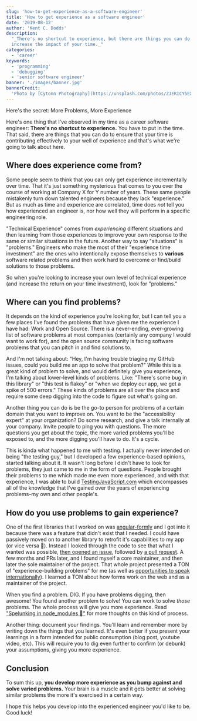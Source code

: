```yaml
---
slug: 'how-to-get-experience-as-a-software-engineer'
title: 'How to get experience as a software engineer'
date: '2019-08-12'
author: 'Kent C. Dodds'
description:
  "_There's no shortcut to experience, but there are things you can do to
  increase the impact of your time._"
categories:
  - 'career'
keywords:
  - 'programming'
  - 'debugging'
  - 'senior software engineer'
banner: './images/banner.jpg'
bannerCredit:
  'Photo by [Cytonn Photography](https://unsplash.com/photos/ZJEKICY5EXY)'
---
```


Here's the secret: More Problems, More Experience

Here's one thing that I've observed in my time as a career software engineer:
**There's no shortcut to experience.** You have to put in the time. That said,
there are things that you can do to ensure that your time is contributing
effectively to your well of experience and that's what we're going to talk about
here.

## Where does experience come from?

Some people seem to think that you can only get experience incrementally over
time. That it's just something mysterious that comes to you over the course of
working at Company X for Y number of years. These same people mistakenly turn
down talented engineers because they lack "experience." But as much as time and
experience are correlated, time does _not_ tell you how experienced an engineer
is, nor how well they will perform in a specific engineering role.

"Technical Experience" comes from _experiencing_ different situations and then
learning from those experiences to improve your own response to the same or
similar situations in the future. Another way to say "situations" is "problems."
Engineers who make the most of their "experience time investment" are the ones
who intentionally expose themselves to **various** software related problems and
then work hard to overcome or find/build solutions to those problems.

So when you're looking to increase your own level of technical experience (and
increase the return on your time investment), look for "problems."

## Where can you find problems?

It depends on the kind of experience you're looking for, but I can tell you a
few places I've found the problems that have given me the experience I have had:
Work and Open Source. There is a never-ending, ever-growing list of software
problems at most companies (certainly any company I would want to work for), and
the open source community is facing software problems that you can pitch in and
find solutions to.

And I'm not talking about: "Hey, I'm having trouble triaging my GitHub issues,
could you build me an app to solve that problem?" While this is a great kind of
problem to solve, and would definitely give you experience, I'm talking about
lower-level kinds of problems. Like: "There's some bug in this library" or "this
test is flakey" or "when we deploy our app, we get a spike of 500 errors." These
kinds of problems are all over the place and require some deep digging into the
code to figure out what's going on.

Another thing you can do is be the go-to person for problems of a certain domain
that you want to improve on. You want to be the "accessibility expert" at your
organization? Do some research, and give a talk internally at your company.
Invite people to ping you with questions. The more questions you get about the
topic, the more varied problems you'll be exposed to, and the more digging
you'll have to do. It's a cycle.

This is kinda what happened to me with testing. I actually never intended on
being "the testing guy," but I developed a few experience-based opinions,
started talking about it. It wasn't long before I didn't have to look for
problems, they just came to me in the form of questions. People brought their
problems to me which made me even more experienced, and with that experience, I
was able to build [TestingJavaScript.com](https://testingjavascript.com) which
encompasses all of the knowledge that I've gained over the years of experiencing
problems–my own and other people's.

## How do you use problems to gain experience?

One of the first libraries that I worked on was
[angular-formly](https://github.com/formly-js/angular-formly) and I got into it
because there was a feature that didn't exist that I needed. I could have
passively moved on to another library to retrofit it's capabilities to my app
(or vice versa 😬). Instead I looked through the code to see that what I wanted
was possible,
[then opened an issue](https://github.com/formly-js/angular-formly/issues/16),
followed by
[a pull request](https://github.com/formly-js/angular-formly/pull/17). A few
months and PRs later, and I found myself a core maintainer, and then later the
sole maintainer of the project. That whole project presented a TON of
"experience-building problems" for me (as well as
[opportunities to speak internationally](/talks/#json-powered-forms)). I learned
a TON about how forms work on the web and as a maintainer of the project.

When you find a problem. DIG. If you have problems digging, then awesome! You
found another problem to solve! You can work to solve _those_ problems. The
whole process will give you more experience. Read
["Spelunking in node_modules 👷"](/blog/spelunking-in-node-modules) for more
thoughts on this kind of process.

Another thing: document your findings. You'll learn and remember more by writing
down the things that you learned. It's even better if you present your learnings
in a form intended for public consumption (blog post, youtube video, etc). This
will require you to dig even further to confirm (or debunk) your assumptions,
giving you more experience.

## Conclusion

To sum this up, **you develop more experience as you bump against and solve
varied problems.** Your brain is a muscle and it gets better at solving similar
problems the more it's exercised in a certain way.

I hope this helps you develop into the experienced engineer you'd like to be.
Good luck!
